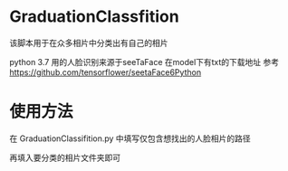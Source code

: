 # GraduationClassfition
该脚本用于在众多相片中分类出有自己的相片

python 3.7
用的人脸识别来源于seeTaFace
在model下有txt的下载地址
参考 https://github.com/tensorflower/seetaFace6Python

# 使用方法
在 GraduationClassifition.py 中填写仅包含想找出的人脸相片的路径

再填入要分类的相片文件夹即可
